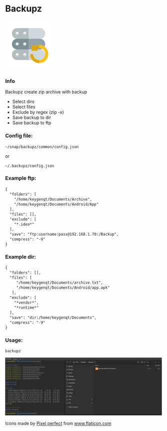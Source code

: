 Backupz
===================

![picture](data/logo160.png)

### Info

Backupz create zip archive with backup

* Select dirs
* Select files
* Exclude by regex (zip -x)
* Save backup to dir
* Save backup to ftp

### Config file:
```
~/snap/backupz/common/config.json
```
or
```
~/.backupz/config.json
```

### Example ftp:
```
{
  "folders": [
    "/home/keygenqt/Documents/Archive",
    "/home/keygenqt/Documents/Android/App"
  ],
  "files": [],
  "exclude": [
    "*.idea*"
  ],
  "save": "ftp:username:pass@192.168.1.70:/Backup",
  "compress": "-9"
}
```

### Example dir:
```
{
  "folders": [],
  "files": [
     "/home/keygenqt/Documents/archive.txt",
     "/home/keygenqt/Documents/Android/app.apk"
   ],
  "exclude": [
    "*vendor*",
    "*runtime*"
  ],
  "save": "dir:/home/keygenqt/Documents",
  "compress": "-9"
}
```

### Usage:
```
backupz
```

![picture](data/screenshot.png)

<div>Icons made by <a href="https://icon54.com/" title="Pixel perfect">Pixel perfect</a> from <a href="https://www.flaticon.com/" title="Flaticon">www.flaticon.com</a></div>
